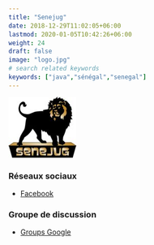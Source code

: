 ```yaml
---
title: "Senejug"
date: 2018-12-29T11:02:05+06:00
lastmod: 2020-01-05T10:42:26+06:00
weight: 24
draft: false
image: "logo.jpg"
# search related keywords
keywords: ["java","sénégal","senegal"]
---
```


![Logo](logo.jpg "logo")

### Réseaux sociaux

- [Facebook](https://www.facebook.com/SenegalJUG/)

### Groupe de discussion

- [Groups Google](https://groups.google.com/g/senejug)
